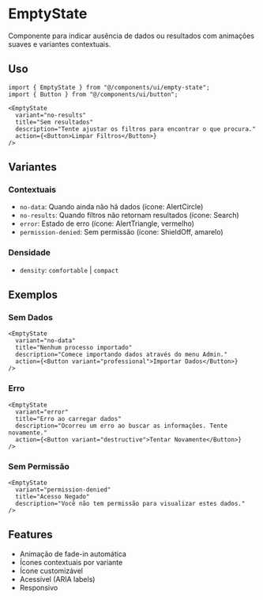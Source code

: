 # EmptyState

Componente para indicar ausência de dados ou resultados com animações suaves e variantes contextuais.

## Uso

```tsx
import { EmptyState } from "@/components/ui/empty-state";
import { Button } from "@/components/ui/button";

<EmptyState
  variant="no-results"
  title="Sem resultados"
  description="Tente ajustar os filtros para encontrar o que procura."
  action={<Button>Limpar Filtros</Button>}
/>
```

## Variantes

### Contextuais
- `no-data`: Quando ainda não há dados (ícone: AlertCircle)
- `no-results`: Quando filtros não retornam resultados (ícone: Search)
- `error`: Estado de erro (ícone: AlertTriangle, vermelho)
- `permission-denied`: Sem permissão (ícone: ShieldOff, amarelo)

### Densidade
- `density`: `comfortable` | `compact`

## Exemplos

### Sem Dados
```tsx
<EmptyState
  variant="no-data"
  title="Nenhum processo importado"
  description="Comece importando dados através do menu Admin."
  action={<Button variant="professional">Importar Dados</Button>}
/>
```

### Erro
```tsx
<EmptyState
  variant="error"
  title="Erro ao carregar dados"
  description="Ocorreu um erro ao buscar as informações. Tente novamente."
  action={<Button variant="destructive">Tentar Novamente</Button>}
/>
```

### Sem Permissão
```tsx
<EmptyState
  variant="permission-denied"
  title="Acesso Negado"
  description="Você não tem permissão para visualizar estes dados."
/>
```

## Features

- Animação de fade-in automática
- Ícones contextuais por variante
- Ícone customizável
- Acessível (ARIA labels)
- Responsivo
